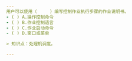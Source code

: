 ```yaml
---
用户可以使用（　　　）编写控制作业执行步骤的作业说明书。
- ( ) A.操作控制命令 
- ( ) B.作业控制语言 
- ( ) C.作业启动命令 
- ( ) D.窗口或菜单

> 知识点：处理机调度。

---
```

